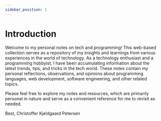 ```yaml
---
sidebar_position: 1
---
```


# Introduction

Welcome to my personal notes on tech and programming! This web-based collection serves as a repository of my insights and learnings from various experiences in the world of technology. As a technology enthusiast and a programming hobbyist, I have been accumulating information about the latest trends, tips, and tricks in the tech world. These notes contain my personal reflections, observations, and opinions about programming languages, web development, software engineering, and other related topics.

Please feel free to explore my notes and resources, which are primarily personal in nature and serve as a convenient reference for me to revisit as needed.

Best,
Christoffer Kjeldgaard Petersen
